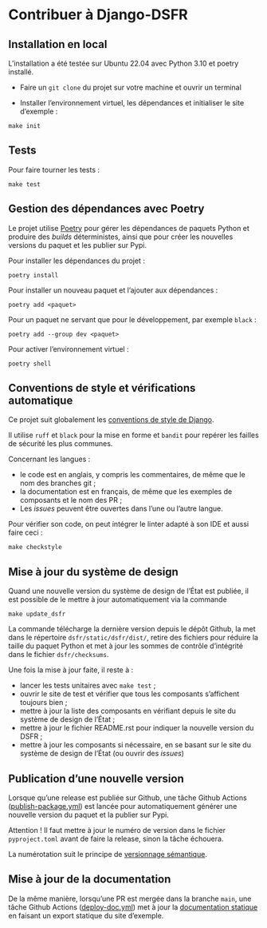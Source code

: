 # Contribuer à Django-DSFR

## Installation en local
L’installation a été testée sur Ubuntu 22.04 avec Python 3.10 et poetry installé.

- Faire un `git clone` du projet sur votre machine et ouvrir un terminal

- Installer l’environnement virtuel, les dépendances et initialiser le site d’exemple :
```
make init
```

## Tests

Pour faire tourner les tests :

```
make test
```

## Gestion des dépendances avec Poetry

Le projet utilise [Poetry](https://python-poetry.org/) pour gérer les dépendances de paquets Python et produire des *builds* déterministes, ainsi que pour créer les nouvelles versions du paquet et les publier sur Pypi.

Pour installer les dépendances du projet :

```
poetry install
```

Pour installer un nouveau paquet et l’ajouter aux dépendances :

```
poetry add <paquet>
```

Pour un paquet ne servant que pour le développement, par exemple `black` :

```
poetry add --group dev <paquet>
```

Pour activer l’environnement virtuel :
```
poetry shell
```

## Conventions de style et vérifications automatique

Ce projet suit globalement les [conventions de style de Django](https://docs.djangoproject.com/en/dev/internals/contributing/writing-code/coding-style/).

Il utilise `ruff` et `black` pour la mise en forme et `bandit` pour repérer les failles de sécurité les plus communes.

Concernant les langues :
- le code est en anglais, y compris les commentaires, de même que le nom des branches git ;
- la documentation est en français, de même que les exemples de composants et le nom des PR ;
- Les *issues* peuvent être ouvertes dans l’une ou l’autre langue.

Pour vérifier son code, on peut intégrer le linter adapté à son IDE et aussi faire ceci :

```
make checkstyle
```

## Mise à jour du système de design

Quand une nouvelle version du système de design de l’État est publiée, il est possible de le mettre à jour automatiquement via la commande 
```
make update_dsfr
```

La commande télécharge la dernière version depuis le dépôt Github, la met dans le répertoire `dsfr/static/dsfr/dist/`, retire des fichiers pour réduire la taille du paquet Python et met à jour les sommes de contrôle d’intégrité dans le fichier `dsfr/checksums`.

Une fois la mise à jour faite, il reste à :
- lancer les tests unitaires avec `make test` ;
- ouvrir le site de test et vérifier que tous les composants s’affichent toujours bien ;
- mettre à jour la liste des composants en vérifiant depuis le site du système de design de l’État ;
- mettre à jour le fichier README.rst pour indiquer la nouvelle version du DSFR ;
- mettre à jour les composants si nécessaire, en se basant sur le site du système de design de l’État (ou ouvrir des *issues*)

## Publication d’une nouvelle version

Lorsque qu’une release est publiée sur Github, une tâche Github Actions ([publish-package.yml]([./.github/workflows/publish-package.yml)) est lancée pour automatiquement générer une nouvelle version du paquet et la publier sur Pypi.

Attention ! Il faut mettre à jour le numéro de version dans le fichier `pyproject.toml` avant de faire la release, sinon la tâche échouera.

La numérotation suit le principe de [versionnage sémantique](https://semver.org/).

## Mise à jour de la documentation

De la même manière, lorsqu’une PR est mergée dans la branche `main`, une tâche Github Actions ([deploy-doc.yml]([./.github/workflows/deploy-doc.yml)) met à jour la [documentation statique](https://entrepreneur-interet-general.github.io/django-dsfr/) en faisant un export statique du site d’exemple.
